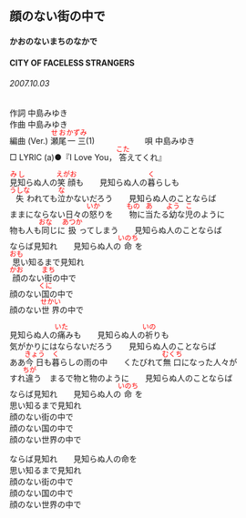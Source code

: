 <style type="text/css">
	ruby{
	    ruby-position: over;
	}
	ruby > rt{font-size: 12px;color:red;}
	p{font:16px;font-size: '楷体'}
</style>
## 顔のない街の中で
#### かおのないまちのなかで
#### CITY OF FACELESS STRANGERS
###### 2007.10.03

作詞     中島みゆき　　　　　   
作曲      中島みゆき  　　　   
編曲 (Ver.) <ruby><rb>瀬尾</rb><rp>(</rp><rt>せお</rt><rp>)</rp></ruby><ruby><rb>一三</rb><rp>(</rp><rt>かずみ</rt><rp>)</rp></ruby>(1)　　　　　　
唄     中島みゆき      
□ LYRIC (a)●『I Love You， <ruby><rb>答</rb><rp>(</rp><rt>こた</rt><rp>)</rp></ruby>えてくれ』   
   
<ruby><rb>見知</rb><rp>(</rp><rt>みし</rt><rp>)</rp></ruby>らぬ人の<ruby><rb>笑顔</rb><rp>(</rp><rt>えがお</rt><rp>)</rp></ruby>も　　見知らぬ人の<ruby><rb>暮</rb><rp>(</rp><rt>く</rt><rp>)</rp></ruby>らしも   
<ruby><rb>失</rb><rp>(</rp><rt>うしな</rt><rp>)</rp></ruby>われても<ruby><rb>泣</rb><rp>(</rp><rt>な</rt><rp>)</rp></ruby>かないだろう　　見知らぬ人のことならば   
ままにならない日々の<ruby><rb>怒</rb><rp>(</rp><rt>いか</rt><rp>)</rp></ruby>りを　　<ruby><rb>物</rb><rp>(</rp><rt>もの</rt><rp>)</rp></ruby>に<ruby><rb>当</rb><rp>(</rp><rt>あ</rt><rp>)</rp></ruby>たる<ruby><rb>幼</rb><rp>(</rp><rt>よう</rt><rp>)</rp></ruby>な<ruby><rb>児</rb><rp>(</rp><rt>こ</rt><rp>)</rp></ruby>のように   
物も人も<ruby><rb>同</rb><rp>(</rp><rt>おな</rt><rp>)</rp></ruby>じに<ruby><rb>扱</rb><rp>(</rp><rt>あつか</rt><rp>)</rp></ruby>ってしまう　　見知らぬ人のことならば   
ならば見知れ　　見知らぬ人の<ruby><rb>命</rb><rp>(</rp><rt>いのち</rt><rp>)</rp></ruby>を   
<ruby><rb>思</rb><rp>(</rp><rt>おも</rt><rp>)</rp></ruby>い知るまで見知れ   
<ruby><rb>顔</rb><rp>(</rp><rt>かお</rt><rp>)</rp></ruby>のない<ruby><rb>街</rb><rp>(</rp><rt>まち</rt><rp>)</rp></ruby>の中で   
顔のない<ruby><rb>国</rb><rp>(</rp><rt>くに</rt><rp>)</rp></ruby>の中で   
顔のない<ruby><rb>世界</rb><rp>(</rp><rt>せかい</rt><rp>)</rp></ruby>の中で   
   
見知らぬ人の<ruby><rb>痛</rb><rp>(</rp><rt>いた</rt><rp>)</rp></ruby>みも　　見知らぬ人の<ruby><rb>祈</rb><rp>(</rp><rt>いの</rt><rp>)</rp></ruby>りも   
気がかりにはならないだろう　　見知らぬ人のことならば   
ああ<ruby><rb>今日</rb><rp>(</rp><rt>きょう</rt><rp>)</rp></ruby>も<ruby><rb>暮</rb><rp>(</rp><rt>く</rt><rp>)</rp></ruby>らしの雨の中　　くたびれて<ruby><rb>無口</rb><rp>(</rp><rt>むくち</rt><rp>)</rp></ruby>になった人々が   
すれ<ruby><rb>違</rb><rp>(</rp><rt>ちが</rt><rp>)</rp></ruby>う　まるで物と物のように　　見知らぬ人のことならば   
ならば見知れ　　見知らぬ人の<ruby><rb>命</rb><rp>(</rp><rt>いのち</rt><rp>)</rp></ruby>を   
思い知るまで見知れ   
顔のない街の中で   
顔のない国の中で   
顔のない世界の中で   
   
ならば見知れ　　見知らぬ人の命を   
思い知るまで見知れ   
顔のない街の中で   
顔のない国の中で   
顔のない世界の中で   